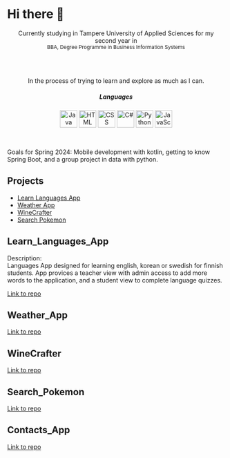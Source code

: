 # Hi there 🔮


<p align="center">Currently studying in Tampere University of Applied Sciences for my second year in<br>
<sub>BBA, Degree Programme in Business Information Systems</sub></p>
<br>
<br>

<p align="center">In the process of trying to learn and explore as much as I can. <br>
  
<h5 align="center">Languages</h5>
 
<p align= "middle">
 <img alt="Java" width="40px" src="https://cdn.jsdelivr.net/gh/devicons/devicon/icons/java/java-original.svg" style="max-width: 100%;">
 <img alt="HTML" width="40px" src="https://cdn.jsdelivr.net/gh/devicons/devicon/icons/html5/html5-plain.svg" style="max-width: 100%;">
 <img alt="CSS" width="40px" src="https://cdn.jsdelivr.net/gh/devicons/devicon/icons/css3/css3-plain.svg" style="max-width: 100%;">
 <img alt="C#" width="40px" src="https://cdn.jsdelivr.net/gh/devicons/devicon/icons/csharp/csharp-plain.svg" style="max-width: 100%;">
 <img alt="Python" width="40px" src="https://cdn.jsdelivr.net/gh/devicons/devicon/icons/python/python-plain.svg" style="max-width: 100%;">
 <img alt="JavaScript" width="40px" src="https://cdn.jsdelivr.net/gh/devicons/devicon/icons/javascript/javascript-plain.svg" style="max-width: 100%;">
  
 </p>
<br>
<p>Goals for Spring 2024: Mobile development with kotlin, getting to know Spring Boot, and a group project in data with python. <br>
<!-- Table of Contents -->

## Projects

-   [Learn Languages App](#Learn_Languages_App)
-   [Weather App](#Weather_App)
-   [WineCrafter](#WineCrafter)
-   [Search Pokemon](#Search_Pokemon)
    <!-- /Table of Contents -->

## Learn_Languages_App
Description: <br>
Languages App designed for learning english, korean or swedish for finnish students. App provices a teacher view with admin access to add more words to the application, and a student view to complete language quizzes.

[Link to repo](https://github.com/Noorae/Learn-languages-app)

## Weather_App

[Link to repo](https://github.com/Noorae/weather-app)
## WineCrafter

[Link to repo](https://github.com/Noorae/WineCrafter)

## Search_Pokemon
[Link to repo](https://github.com/Noorae/Search-Pokemon)

## Contacts_App
[Link to repo](https://github.com/Noorae/Introduction_to_Programming_Final_Java_Project)






